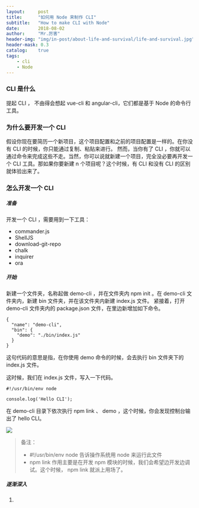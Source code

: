 ```yaml
---
layout:     post
title:      "如何用 Node 来制作 CLI"
subtitle:   "How to make CLI with Node"
date:       2018-08-02
author:     "Mr.厉害"
header-img: "img/in-post/about-life-and-survival/life-and-survival.jpg"
header-mask: 0.3
catalog:    true
tags:
    - cli
    - Node
---
```


### CLI 是什么

提起 CLI ， 不由得会想起 vue-cli 和 angular-cli，它们都是基于 Node 的命令行工具。

### 为什么要开发一个 CLI

假设你现在要简历一个新项目，这个项目配置和之前的项目配置是一样的。在你没有 CLI 的时候，你只能通过复制、粘贴来进行。
然而，当你有了 CLI ，你就可以通过命令来完成这些不走。当然，你可以说就新建一个项目，完全没必要再开发一个 CLI 工具。那如果你要新建 n 个项目呢？这个时候，有 CLI 和没有 CLI 的区别就体验出来了。

### 怎么开发一个 CLI

##### 准备

开发一个 CLI ，需要用到一下工具：

 * commander.js
 * ShellJS
 * download-git-repo
 * chalk
 * inquirer
 * ora

##### 开始

新建一个文件夹，名称起做 demo-cli ，并在文件夹内 npm init 。在 demo-cli 文件夹内，新建 bin 文件夹，并在该文件夹内新建 index.js 文件。 紧接着，打开 demo-cli 文件夹内的 package.json 文件，在里边新增加如下命令。

```
{
  "name": "demo-cli",
  "bin": {
    "demo": "./bin/index.js"
  }
}

```

这句代码的意思是指，在你使用 demo 命令的时候，会去执行 bin 文件夹下的 index.js 文件。

这时候，我们在 index.js 文件，写入一下代码。

```
#!/usr/bin/env node

console.log('Hello CLI');
```
在 demo-cli 目录下依次执行 npm link 、 demo ，这个时候，你会发现控制台输出了 hello CLI。

![](/img/in-post/make-the-cli-with-node/make-the-cli-with-node-01.jpg)

> 备注：
> * #!/usr/bin/env node 告诉操作系统用 node 来运行此文件
> * npm link 作用主要是在开发 npm 模块的时候，我们会希望边开发边调试。这个时候， npm link 就派上用场了。

##### 逐渐深入

1. 